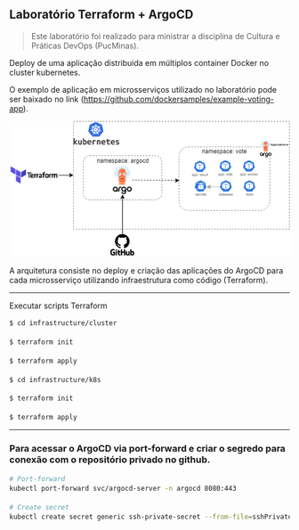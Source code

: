 ## Laboratório Terraform + ArgoCD

> Este laboratório foi realizado para ministrar a disciplina de Cultura e Práticas DevOps (PucMinas).

Deploy de uma aplicação distribuida em múltiplos container Docker no cluster kubernetes.

O exemplo de aplicação em microsserviços utilizado no laboratório pode ser baixado no link (https://github.com/dockersamples/example-voting-app).

![arquitetura](doc/argocd-k8s.png)

A arquitetura consiste no deploy e criação das aplicações do ArgoCD para cada microsserviço utilizando infraestrutura como código (Terraform). 

---

Executar scripts Terraform

```sh
$ cd infrastructure/cluster

$ terraform init

$ terraform apply

$ cd infrastructure/k8s

$ terraform init

$ terraform apply
```

---

### Para acessar o ArgoCD via port-forward e criar o segredo para conexão com o repositório privado no github.

```sh
# Port-forward
kubectl port-forward svc/argocd-server -n argocd 8080:443

# Create secret
kubectl create secret generic ssh-private-secret --from-file=sshPrivateKey=/home/<user>/.ssh/id_rsa -n argocd
```



